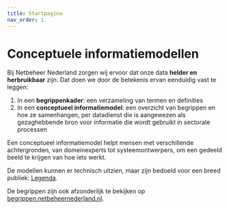 ```yaml
---
title: Startpagina
nav_order: 1
---
```


# Conceptuele informatiemodellen

Bij Netbeheer Nederland zorgen wij ervoor dat onze data **helder en herbruikbaar** zijn. Dat doen we door de betekenis ervan eenduidig vast te leggen:

1. In een **begrippenkader**: een verzameling van termen en definities
2. In een **conceptueel informatiemodel**: een overzicht van begrippen en hoe ze samenhangen, per datadienst die is aangewezen als gezaghebbende bron voor informatie die wordt gebruikt in sectorale processen

Een conceptueel informatiemodel helpt mensen met verschillende achtergronden, van domeinexperts tot systeemontwerpers, om een gedeeld beeld te krijgen van hoe iets werkt.

De modellen kunnen er technisch uitzien, maar zijn bedoeld voor een breed publiek: [Legenda](legenda).

De begrippen zijn ook afzonderlijk te bekijken op [begrippen.netbeheernederland.nl](https://begrippen.netbeheernederland.nl/).
